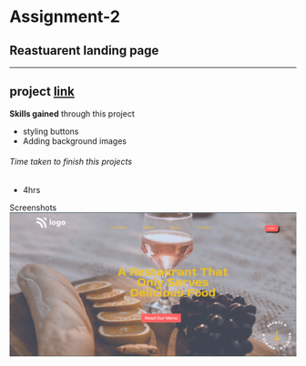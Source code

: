  
 # Assignment-2

 ## Reastuarent landing page

---

 ## project  [link](http://127.0.0.1:5500/index2.html)


 **Skills gained** through this project
 - styling buttons
- Adding background images


###### Time taken to finish this projects
- 4hrs

Screenshots 
![street style landing page!](./screen%20shots/restaurant%20landing%20page.png)
